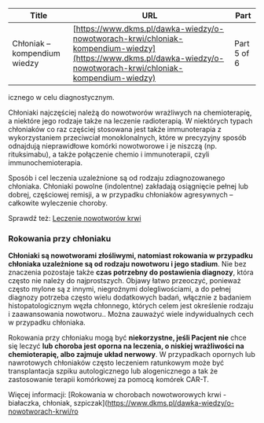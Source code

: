 | **Title**       | **URL**           | **Part**              |
|-----------------|-------------------|-----------------------|
| Chłoniak – kompendium wiedzy         | [https://www.dkms.pl/dawka-wiedzy/o-nowotworach-krwi/chloniak-kompendium-wiedzy](https://www.dkms.pl/dawka-wiedzy/o-nowotworach-krwi/chloniak-kompendium-wiedzy)    | Part 5 of 6          |

icznego w celu diagnostycznym.


Chłoniaki najczęściej należą do nowotworów wrażliwych na chemioterapię, a niektóre jego rodzaje także na leczenie radioterapią. W niektórych typach chłoniaków co raz częściej stosowana jest także immunoterapia z wykorzystaniem przeciwciał monoklonalnych, które w precyzyjny sposób odnajdują nieprawidłowe komórki nowotworowe i je niszczą (np. rituksimabu), a także połączenie chemio i immunoterapii, czyli immunochemioterapia.


Sposób i cel leczenia uzależnione są od rodzaju zdiagnozowanego chłoniaka. Chłoniaki powolne (indolentne) zakładają osiągnięcie pełnej lub dobrej, częściowej remisji, a w przypadku chłoniaków agresywnych – całkowite wyleczenie choroby.


Sprawdź też: [Leczenie nowotworów krwi](https://www.dkms.pl/dawka-wiedzy/o-nowotworach-krwi/leczenie-nowotworow-krwi)


### Rokowania przy chłoniaku


**Chłoniaki są nowotworami złośliwymi, natomiast rokowania w przypadku chłoniaka uzależnione są od rodzaju nowotworu i jego stadium**. Nie bez znaczenia pozostaje także **czas potrzebny do postawienia diagnozy**, która często nie należy do najprostszych. Objawy łatwo przeoczyć, ponieważ często mylone są z innymi, niegroźnymi dolegliwościami, a do pełnej diagnozy potrzeba często wielu dodatkowych badań, włącznie z badaniem histopatologicznym węzła chłonnego, których celem jest określenie rodzaju i zaawansowania nowotworu.. Można zauważyć wiele indywidualnych cech w przypadku chłoniaka.


Rokowania przy chłoniaku mogą być **niekorzystne, jeśli Pacjent nie** chce się leczyć **lub choroba jest oporna na leczenia, o niskiej wrażliwości na chemioterapię, albo zajmuje układ nerwowy**. W przypadkach opornych lub nawrotowych chłoniaków często leczeniem ratunkowym może być transplantacja szpiku autologicznego lub alogenicznego a tak że zastosowanie terapii komórkowej za pomocą komórek CAR\-T.


Więcej informacji: [Rokowania w chorobach nowotworowych krwi \- białaczka, chłoniak, szpiczak](https://www.dkms.pl/dawka-wiedzy/o-nowotworach-krwi/ro